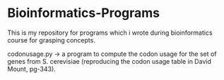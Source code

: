 # Bioinformatics-Programs
This is my repository for programs which i wrote during bioinformatics course for grasping concepts.

codonusage.py -> a program to compute the codon usage for the set of genes from S. cerevisiae (reproducing the codon usage table in David Mount, pg-343).

